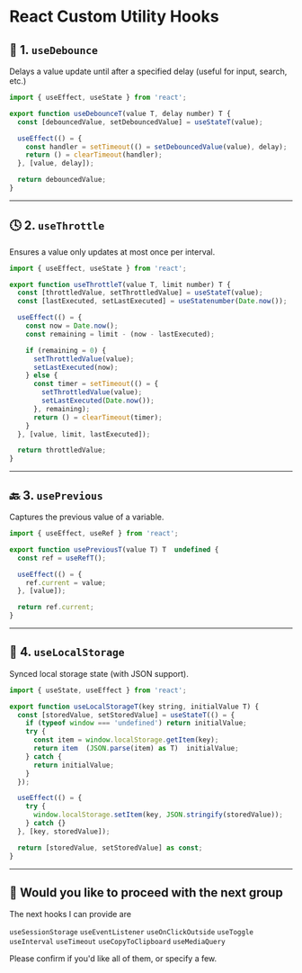 # React Custom Utility Hooks

## 🔁 1. `useDebounce`

Delays a value update until after a specified delay (useful for input, search, etc.)

```ts
import { useEffect, useState } from 'react';

export function useDebounceT(value T, delay number) T {
  const [debouncedValue, setDebouncedValue] = useStateT(value);

  useEffect(() = {
    const handler = setTimeout(() = setDebouncedValue(value), delay);
    return () = clearTimeout(handler);
  }, [value, delay]);

  return debouncedValue;
}
```

---

## 🕓 2. `useThrottle`

Ensures a value only updates at most once per interval.

```ts
import { useEffect, useState } from 'react';

export function useThrottleT(value T, limit number) T {
  const [throttledValue, setThrottledValue] = useStateT(value);
  const [lastExecuted, setLastExecuted] = useStatenumber(Date.now());

  useEffect(() = {
    const now = Date.now();
    const remaining = limit - (now - lastExecuted);

    if (remaining = 0) {
      setThrottledValue(value);
      setLastExecuted(now);
    } else {
      const timer = setTimeout(() = {
        setThrottledValue(value);
        setLastExecuted(Date.now());
      }, remaining);
      return () = clearTimeout(timer);
    }
  }, [value, limit, lastExecuted]);

  return throttledValue;
}
```

---

## 🔙 3. `usePrevious`

Captures the previous value of a variable.

```ts
import { useEffect, useRef } from 'react';

export function usePreviousT(value T) T  undefined {
  const ref = useRefT();

  useEffect(() = {
    ref.current = value;
  }, [value]);

  return ref.current;
}
```

---

## 💾 4. `useLocalStorage`

Synced local storage state (with JSON support).

```ts
import { useState, useEffect } from 'react';

export function useLocalStorageT(key string, initialValue T) {
  const [storedValue, setStoredValue] = useStateT(() = {
    if (typeof window === 'undefined') return initialValue;
    try {
      const item = window.localStorage.getItem(key);
      return item  (JSON.parse(item) as T)  initialValue;
    } catch {
      return initialValue;
    }
  });

  useEffect(() = {
    try {
      window.localStorage.setItem(key, JSON.stringify(storedValue));
    } catch {}
  }, [key, storedValue]);

  return [storedValue, setStoredValue] as const;
}
```

---

## 🧠 Would you like to proceed with the next group

The next hooks I can provide are

 `useSessionStorage`
 `useEventListener`
 `useOnClickOutside`
 `useToggle`
 `useInterval`
 `useTimeout`
 `useCopyToClipboard`
 `useMediaQuery`

Please confirm if you'd like all of them, or specify a few.
